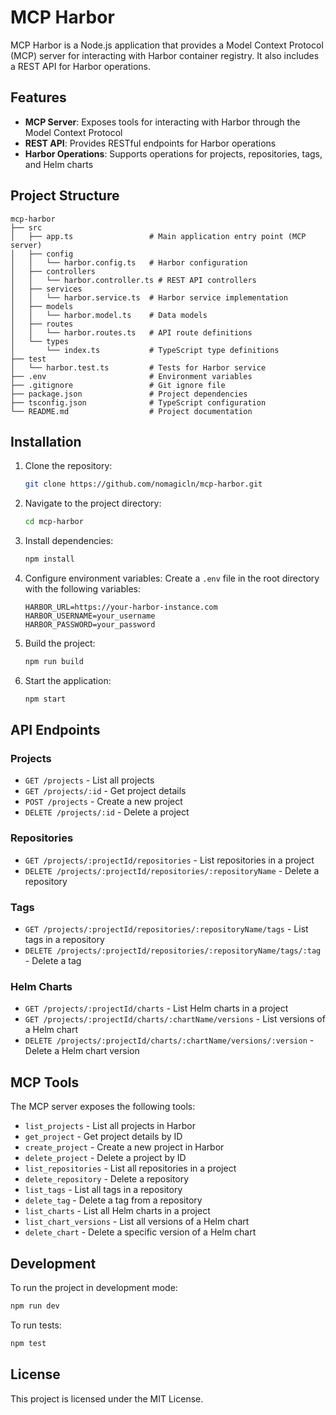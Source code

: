 # MCP Harbor

MCP Harbor is a Node.js application that provides a Model Context Protocol (MCP) server for interacting with Harbor container registry. It also includes a REST API for Harbor operations.

## Features

- **MCP Server**: Exposes tools for interacting with Harbor through the Model Context Protocol
- **REST API**: Provides RESTful endpoints for Harbor operations
- **Harbor Operations**: Supports operations for projects, repositories, tags, and Helm charts

## Project Structure

```
mcp-harbor
├── src
│   ├── app.ts                 # Main application entry point (MCP server)
│   ├── config
│   │   └── harbor.config.ts   # Harbor configuration
│   ├── controllers
│   │   └── harbor.controller.ts # REST API controllers
│   ├── services
│   │   └── harbor.service.ts  # Harbor service implementation
│   ├── models 
│   │   └── harbor.model.ts    # Data models
│   ├── routes
│   │   └── harbor.routes.ts   # API route definitions
│   └── types
│       └── index.ts           # TypeScript type definitions
├── test
│   └── harbor.test.ts         # Tests for Harbor service
├── .env                       # Environment variables
├── .gitignore                 # Git ignore file
├── package.json               # Project dependencies
├── tsconfig.json              # TypeScript configuration
└── README.md                  # Project documentation
```

## Installation

1. Clone the repository:

   ```bash
   git clone https://github.com/nomagicln/mcp-harbor.git
   ```

2. Navigate to the project directory:

   ```bash
   cd mcp-harbor
   ```

3. Install dependencies:

   ```bash
   npm install
   ```

4. Configure environment variables:
   Create a `.env` file in the root directory with the following variables:

   ```
   HARBOR_URL=https://your-harbor-instance.com
   HARBOR_USERNAME=your_username
   HARBOR_PASSWORD=your_password
   ```

5. Build the project:

   ```bash
   npm run build
   ```

6. Start the application:

   ```bash
   npm start
   ```

## API Endpoints

### Projects

- `GET /projects` - List all projects
- `GET /projects/:id` - Get project details
- `POST /projects` - Create a new project
- `DELETE /projects/:id` - Delete a project

### Repositories

- `GET /projects/:projectId/repositories` - List repositories in a project
- `DELETE /projects/:projectId/repositories/:repositoryName` - Delete a repository

### Tags

- `GET /projects/:projectId/repositories/:repositoryName/tags` - List tags in a repository
- `DELETE /projects/:projectId/repositories/:repositoryName/tags/:tag` - Delete a tag

### Helm Charts

- `GET /projects/:projectId/charts` - List Helm charts in a project
- `GET /projects/:projectId/charts/:chartName/versions` - List versions of a Helm chart
- `DELETE /projects/:projectId/charts/:chartName/versions/:version` - Delete a Helm chart version

## MCP Tools

The MCP server exposes the following tools:

- `list_projects` - List all projects in Harbor
- `get_project` - Get project details by ID
- `create_project` - Create a new project in Harbor
- `delete_project` - Delete a project by ID
- `list_repositories` - List all repositories in a project
- `delete_repository` - Delete a repository
- `list_tags` - List all tags in a repository
- `delete_tag` - Delete a tag from a repository
- `list_charts` - List all Helm charts in a project
- `list_chart_versions` - List all versions of a Helm chart
- `delete_chart` - Delete a specific version of a Helm chart

## Development

To run the project in development mode:

```bash
npm run dev
```

To run tests:

```bash
npm test
```

## License

This project is licensed under the MIT License.
